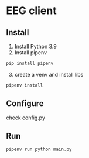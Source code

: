 # EEG client

## Install

1. Install Python 3.9
2. Install pipenv

```bash
pip install pipenv
```

3. create a venv and install libs

```bash
pipenv install
```

## Configure

check config.py

## Run

```bash
pipenv run python main.py
```